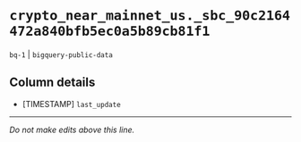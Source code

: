 # `crypto_near_mainnet_us._sbc_90c2164472a840bfb5ec0a5b89cb81f1`
`bq-1` | `bigquery-public-data`

## Column details
* [TIMESTAMP] `last_update`

-------------------------------------------------------------------------------
*Do not make edits above this line.*
